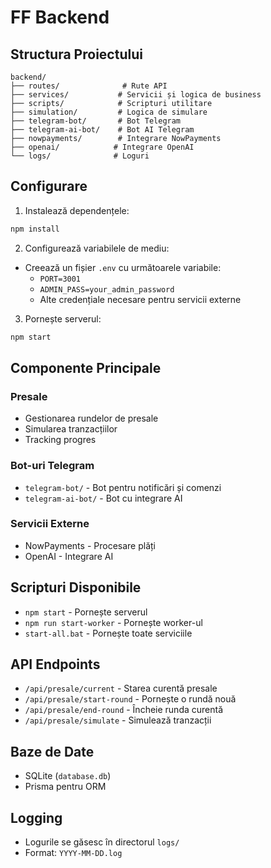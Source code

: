 # FF Backend

## Structura Proiectului
```
backend/
├── routes/              # Rute API
├── services/           # Servicii și logica de business
├── scripts/            # Scripturi utilitare
├── simulation/         # Logica de simulare
├── telegram-bot/       # Bot Telegram
├── telegram-ai-bot/    # Bot AI Telegram
├── nowpayments/        # Integrare NowPayments
├── openai/            # Integrare OpenAI
└── logs/              # Loguri
```

## Configurare
1. Instalează dependențele:
```bash
npm install
```

2. Configurează variabilele de mediu:
- Creează un fișier `.env` cu următoarele variabile:
  - `PORT=3001`
  - `ADMIN_PASS=your_admin_password`
  - Alte credențiale necesare pentru servicii externe

3. Pornește serverul:
```bash
npm start
```

## Componente Principale

### Presale
- Gestionarea rundelor de presale
- Simularea tranzacțiilor
- Tracking progres

### Bot-uri Telegram
- `telegram-bot/` - Bot pentru notificări și comenzi
- `telegram-ai-bot/` - Bot cu integrare AI

### Servicii Externe
- NowPayments - Procesare plăți
- OpenAI - Integrare AI

## Scripturi Disponibile
- `npm start` - Pornește serverul
- `npm run start-worker` - Pornește worker-ul
- `start-all.bat` - Pornește toate serviciile

## API Endpoints
- `/api/presale/current` - Starea curentă presale
- `/api/presale/start-round` - Pornește o rundă nouă
- `/api/presale/end-round` - Încheie runda curentă
- `/api/presale/simulate` - Simulează tranzacții

## Baze de Date
- SQLite (`database.db`)
- Prisma pentru ORM

## Logging
- Logurile se găsesc în directorul `logs/`
- Format: `YYYY-MM-DD.log` 